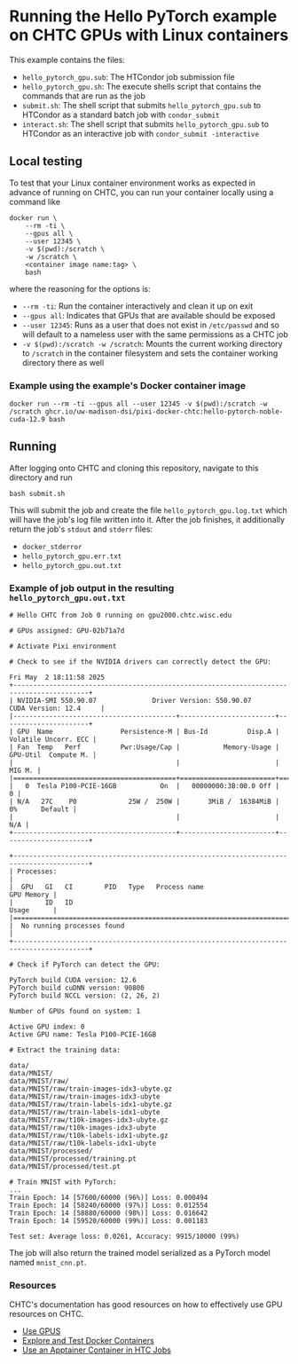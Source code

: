 # Running the Hello PyTorch example on CHTC GPUs with Linux containers

This example contains the files:

* `hello_pytorch_gpu.sub`: The HTCondor job submission file
* `hello_pytorch_gpu.sh`: The execute shells script that contains the commands that are run as the job
* `submit.sh`: The shell script that submits `hello_pytorch_gpu.sub` to HTCondor as a standard batch job with `condor_submit`
* `interact.sh`: The shell script that submits `hello_pytorch_gpu.sub` to HTCondor as an interactive job with `condor_submit -interactive`

## Local testing

To test that your Linux container environment works as expected in advance of running on CHTC, you can run your container locally using a command like

```
docker run \
    --rm -ti \
    --gpus all \
    --user 12345 \
    -v $(pwd):/scratch \
    -w /scratch \
    <container image name:tag> \
    bash
```

where the reasoning for the options is:

* `--rm -ti`: Run the container interactively and clean it up on exit
* `--gpus all`: Indicates that GPUs that are available should be exposed
* `--user 12345`: Runs as a user that does not exist in `/etc/passwd` and so will default to a nameless user with the same permissions as a CHTC job
* `-v $(pwd):/scratch -w /scratch`: Mounts the current working directory to `/scratch` in the container filesystem and sets the container working directory there as well

### Example using the example's Docker container image

```
docker run --rm -ti --gpus all --user 12345 -v $(pwd):/scratch -w /scratch ghcr.io/uw-madison-dsi/pixi-docker-chtc:hello-pytorch-noble-cuda-12.9 bash
```

## Running

After logging onto CHTC and cloning this repository, navigate to this directory and run

```
bash submit.sh
```

This will submit the job and create the file `hello_pytorch_gpu.log.txt` which will have the job's log file written into it.
After the job finishes, it additionally return the job's `stdout` and `stderr` files:

* `docker_stderror`
* `hello_pytorch_gpu.err.txt`
* `hello_pytorch_gpu.out.txt`

### Example of job output in the resulting `hello_pytorch_gpu.out.txt`

```
# Hello CHTC from Job 0 running on gpu2000.chtc.wisc.edu

# GPUs assigned: GPU-02b71a7d

# Activate Pixi environment

# Check to see if the NVIDIA drivers can correctly detect the GPU:

Fri May  2 18:11:58 2025
+-----------------------------------------------------------------------------------------+
| NVIDIA-SMI 550.90.07              Driver Version: 550.90.07      CUDA Version: 12.4     |
|-----------------------------------------+------------------------+----------------------+
| GPU  Name                 Persistence-M | Bus-Id          Disp.A | Volatile Uncorr. ECC |
| Fan  Temp   Perf          Pwr:Usage/Cap |           Memory-Usage | GPU-Util  Compute M. |
|                                         |                        |               MIG M. |
|=========================================+========================+======================|
|   0  Tesla P100-PCIE-16GB           On  |   00000000:3B:00.0 Off |                    0 |
| N/A   27C    P0             25W /  250W |       3MiB /  16384MiB |      0%      Default |
|                                         |                        |                  N/A |
+-----------------------------------------+------------------------+----------------------+

+-----------------------------------------------------------------------------------------+
| Processes:                                                                              |
|  GPU   GI   CI        PID   Type   Process name                              GPU Memory |
|        ID   ID                                                               Usage      |
|=========================================================================================|
|  No running processes found                                                             |
+-----------------------------------------------------------------------------------------+

# Check if PyTorch can detect the GPU:

PyTorch build CUDA version: 12.6
PyTorch build cuDNN version: 90800
PyTorch build NCCL version: (2, 26, 2)

Number of GPUs found on system: 1

Active GPU index: 0
Active GPU name: Tesla P100-PCIE-16GB

# Extract the training data:

data/
data/MNIST/
data/MNIST/raw/
data/MNIST/raw/train-images-idx3-ubyte.gz
data/MNIST/raw/train-images-idx3-ubyte
data/MNIST/raw/train-labels-idx1-ubyte.gz
data/MNIST/raw/train-labels-idx1-ubyte
data/MNIST/raw/t10k-images-idx3-ubyte.gz
data/MNIST/raw/t10k-images-idx3-ubyte
data/MNIST/raw/t10k-labels-idx1-ubyte.gz
data/MNIST/raw/t10k-labels-idx1-ubyte
data/MNIST/processed/
data/MNIST/processed/training.pt
data/MNIST/processed/test.pt

# Train MNIST with PyTorch:
...
Train Epoch: 14 [57600/60000 (96%)]	Loss: 0.000494
Train Epoch: 14 [58240/60000 (97%)]	Loss: 0.012554
Train Epoch: 14 [58880/60000 (98%)]	Loss: 0.016642
Train Epoch: 14 [59520/60000 (99%)]	Loss: 0.001183

Test set: Average loss: 0.0261, Accuracy: 9915/10000 (99%)

```

The job will also return the trained model serialized as a PyTorch model named `mnist_cnn.pt`.

### Resources

CHTC's documentation has good resources on how to effectively use GPU resources on CHTC.

* [Use GPUS](https://chtc.cs.wisc.edu/uw-research-computing/gpu-jobs)
* [Explore and Test Docker Containers](https://chtc.cs.wisc.edu/uw-research-computing/docker-test.html)
* [Use an Apptainer Container in HTC Jobs](https://chtc.cs.wisc.edu/uw-research-computing/apptainer-htc#use-an-apptainer-container-in-htc-jobs)
